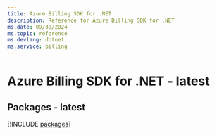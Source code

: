 ```yaml
---
title: Azure Billing SDK for .NET
description: Reference for Azure Billing SDK for .NET
ms.date: 09/30/2024
ms.topic: reference
ms.devlang: dotnet
ms.service: billing
---
```

# Azure Billing SDK for .NET - latest
## Packages - latest
[!INCLUDE [packages](billing-index.md)]